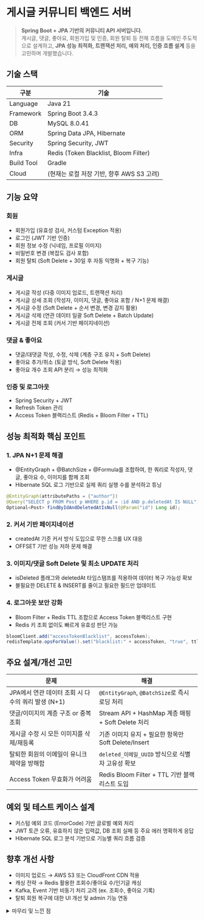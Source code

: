 # 게시글 커뮤니티 백엔드 서버

> **Spring Boot + JPA 기반의 커뮤니티 API 서버입니다.** <br>
> 게시글, 댓글, 좋아요, 회원가입 및 인증, 회원 탈퇴 등 전체 흐름을 도메인 주도적으로 설계하고, **JPA 성능 최적화, 트랜잭션 처리, 예외 처리, 인증 흐름 설계** 등을 고민하며 개발했습니다.

## 기술 스택

| 구분 | 기술                                    |
| --- |---------------------------------------|
| Language | Java 21                               |
| Framework | Spring Boot 3.4.3                     |
| DB | MySQL 8.0.41                          |
| ORM | Spring Data JPA, Hibernate            |
| Security | Spring Security, JWT                  |
| Infra | Redis (Token Blacklist, Bloom Filter) |
| Build Tool | Gradle                                |
| Cloud | (현재는 로컬 저장 기반, 향후 AWS S3 고려)          |

## 기능 요약
### 회원
- 회원가입 (유효성 검사, 커스텀 Exception 적용)
- 로그인 (JWT 기반 인증)
- 회원 정보 수정 (닉네임, 프로필 이미지)
- 비밀번호 변경 (복잡도 검사 포함)
- 회원 탈퇴 (Soft Delete + 30일 후 자동 익명화 + 복구 기능)

### 게시글
- 게시글 작성 (다중 이미지 업로드, 트랜잭션 처리)
- 게시글 상세 조회 (작성자, 이미지, 댓글, 좋아요 포함 / N+1 문제 해결)
- 게시글 수정 (Soft Delete + 순서 변경, 변경 감지 활용)
- 게시글 삭제 (연관 데이터 일괄 Soft Delete + Batch Update)
- 게시글 전체 조회 (커서 기반 페이지네이션)

### 댓글 & 좋아요
- 댓글/대댓글 작성, 수정, 삭제 (계층 구조 유지 + Soft Delete)
- 좋아요 추가/취소 (토글 방식, Soft Delete 적용)
- 좋아요 개수 조회 API 분리 → 성능 최적화

### 인증 및 로그아웃
- Spring Security + JWT
- Refresh Token 관리
- Access Token 블랙리스트 (Redis + Bloom Filter + TTL)

## 성능 최적화 핵심 포인트
### 1. JPA N+1 문제 해결
- @EntityGraph + @BatchSize + @Formula를 조합하여, 한 쿼리로 작성자, 댓글, 좋아요 수, 이미지를 함께 조회
- Hibernate SQL 로그 기반으로 실제 쿼리 실행 수를 분석하고 튜닝

```java
@EntityGraph(attributePaths = {"author"})
@Query("SELECT p FROM Post p WHERE p.id = :id AND p.deletedAt IS NULL")
Optional<Post> findByIdAndDeletedAtIsNull(@Param("id") Long id);
```

### 2. 커서 기반 페이지네이션
- createdAt 기준 커서 방식 도입으로 무한 스크롤 UX 대응
- OFFSET 기반 성능 저하 문제 해결

### 3. 이미지/댓글 Soft Delete 및 최소 UPDATE 처리
- isDeleted 플래그와 deletedAt 타임스탬프를 적용하여 데이터 복구 가능성 확보
- 불필요한 DELETE & INSERT를 줄이고 필요한 필드만 업데이트

### 4. 로그아웃 보안 강화
- Bloom Filter + Redis TTL 조합으로 Access Token 블랙리스트 구현
- Redis 키 조회 없이도 빠르게 유효성 판단 가능

```java
bloomClient.add("accessTokenBlacklist", accessToken);
redisTemplate.opsForValue().set("blacklist:" + accessToken, "true", ttl, TimeUnit.MILLISECONDS);
```

## 주요 설계/개선 고민
| 문제 | 해결 |
| --- | --- |
| JPA에서 연관 데이터 조회 시 다수의 쿼리 발생 (N+1) | `@EntityGraph`, `@BatchSize`로 즉시 로딩 처리 |
| 댓글/이미지의 계층 구조 or 중복 조회 | Stream API + HashMap 계층 매핑 + Soft Delete 처리 |
| 게시글 수정 시 모든 이미지를 삭제/재등록 | 기존 이미지 유지 + 필요한 항목만 Soft Delete/Insert |
| 탈퇴한 회원의 이메일이 유니크 제약을 방해함 | `deleted_이메일_UUID` 방식으로 식별자 고유성 확보 |
| Access Token 무효화가 어려움 | Redis Bloom Filter + TTL 기반 블랙리스트 도입 |

## 예외 및 테스트 케이스 설계
- 커스텀 예외 코드 (ErrorCode) 기반 글로벌 예외 처리
- JWT 토큰 오류, 유효하지 않은 입력값, DB 조회 실패 등 주요 에러 명확하게 응답
- Hibernate SQL 로그 분석 기반으로 기능별 쿼리 흐름 검증

## 향후 개선 사항
- 이미지 업로드 → AWS S3 또는 CloudFront CDN 적용
- 캐싱 전략 → Redis 활용한 조회수/좋아요 수/인기글 캐싱
- Kafka, Event 기반 비동기 처리 고려 (ex. 조회수, 좋아요 기록)
- 탈퇴 회원 복구에 대한 UI 개선 및 admin 기능 연동

<details markdown="1">
  <summary>마무리 및 느낀 점</summary>
  <div>
    <ul>
      <li>이 프로젝트는 단순한 CRUD 구현을 넘어, 성능과 구조, 보안, 사용자 경험을 모두 고려하며 실무적인 관점에서 고민한 작업이었습니다.</li>
      <li>JPA 최적화, 계층 구조 설계, 트랜잭션 처리, Redis 블랙리스트 구축 등, 단기간의 실습이 아닌 실제 서비스 개발을 목표로 설계·개발·테스트를 반복했습니다.</li>
      <li>앞으로도 "왜 이렇게 설계해야 하는가?"를 고민하는 개발자로서 성장을 이어가겠습니다.</li>
    </ul>
  </div>
</details>